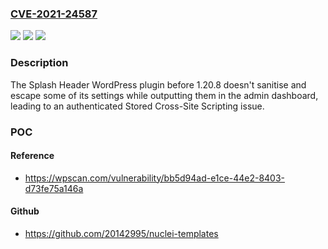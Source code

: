 ### [CVE-2021-24587](https://cve.mitre.org/cgi-bin/cvename.cgi?name=CVE-2021-24587)
![](https://img.shields.io/static/v1?label=Product&message=Splash%20Header&color=blue)
![](https://img.shields.io/static/v1?label=Version&message=1.20.8%3C%201.20.8%20&color=brighgreen)
![](https://img.shields.io/static/v1?label=Vulnerability&message=CWE-79%20Cross-site%20Scripting%20(XSS)&color=brighgreen)

### Description

The Splash Header WordPress plugin before 1.20.8 doesn't sanitise and escape some of its settings while outputting them in the admin dashboard, leading to an authenticated Stored Cross-Site Scripting issue.

### POC

#### Reference
- https://wpscan.com/vulnerability/bb5d94ad-e1ce-44e2-8403-d73fe75a146a

#### Github
- https://github.com/20142995/nuclei-templates


